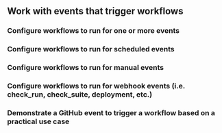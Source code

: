 ## Work with events that trigger workflows 

### Configure workflows to run for one or more events 



### Configure workflows to run for scheduled events 



### Configure workflows to run for manual events 



### Configure workflows to run for webhook events (i.e. check_run, check_suite, deployment, etc.) 



### Demonstrate a GitHub event to trigger a workflow based on a practical use case
